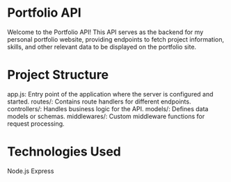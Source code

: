 # Portfolio API

Welcome to the Portfolio API! This API serves as the backend for my personal portfolio website, providing endpoints to fetch project information, skills, and other relevant data to be displayed on the portfolio site.

# Project Structure
app.js: Entry point of the application where the server is configured and started.
routes/: Contains route handlers for different endpoints.
controllers/: Handles business logic for the API.
models/: Defines data models or schemas.
middlewares/: Custom middleware functions for request processing.

# Technologies Used
Node.js
Express
